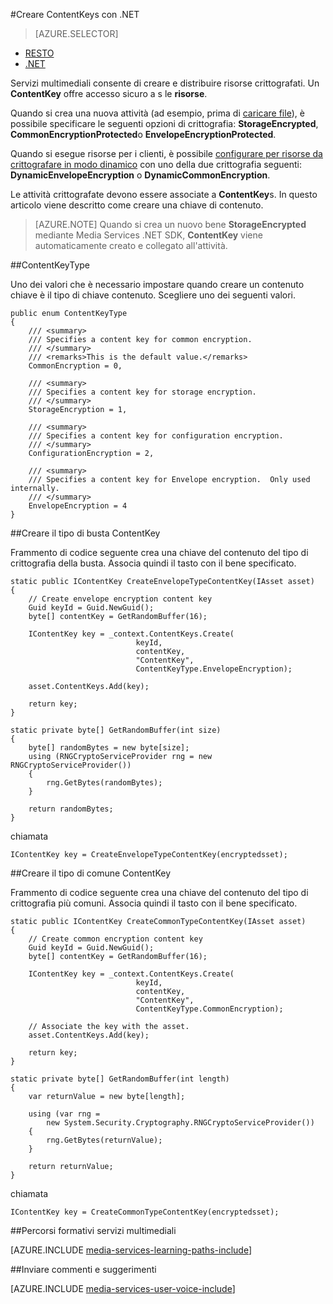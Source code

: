<properties 
    pageTitle="Creare ContentKeys con .NET" 
    description="Informazioni su come creare contenuti tasti che consentono di proteggere l'accesso alle risorse." 
    services="media-services" 
    documentationCenter="" 
    authors="Juliako" 
    manager="erikre" 
    editor=""/>

<tags 
    ms.service="media-services" 
    ms.workload="media" 
    ms.tgt_pltfrm="na" 
    ms.devlang="na" 
    ms.topic="article" 
    ms.date="09/26/2016"
    ms.author="juliako"/>


#<a name="create-contentkeys-with-net"></a>Creare ContentKeys con .NET

> [AZURE.SELECTOR]
- [RESTO](media-services-rest-create-contentkey.md)
- [.NET](media-services-dotnet-create-contentkey.md)

Servizi multimediali consente di creare e distribuire risorse crittografati. Un **ContentKey** offre accesso sicuro a s le **risorse**. 

Quando si crea una nuova attività (ad esempio, prima di [caricare file](media-services-dotnet-upload-files.md)), è possibile specificare le seguenti opzioni di crittografia: **StorageEncrypted**, **CommonEncryptionProtected**o **EnvelopeEncryptionProtected**. 

Quando si esegue risorse per i clienti, è possibile [configurare per risorse da crittografare in modo dinamico](media-services-dotnet-configure-asset-delivery-policy.md) con uno della due crittografia seguenti: **DynamicEnvelopeEncryption** o **DynamicCommonEncryption**.

Le attività crittografate devono essere associate a **ContentKey**s. In questo articolo viene descritto come creare una chiave di contenuto.

>[AZURE.NOTE] Quando si crea un nuovo bene **StorageEncrypted** mediante Media Services .NET SDK, **ContentKey** viene automaticamente creato e collegato all'attività.

##<a name="contentkeytype"></a>ContentKeyType

Uno dei valori che è necessario impostare quando creare un contenuto chiave è il tipo di chiave contenuto. Scegliere uno dei seguenti valori. 

    public enum ContentKeyType
    {
        /// <summary>
        /// Specifies a content key for common encryption.
        /// </summary>
        /// <remarks>This is the default value.</remarks>
        CommonEncryption = 0,

        /// <summary>
        /// Specifies a content key for storage encryption.
        /// </summary>
        StorageEncryption = 1,

        /// <summary>
        /// Specifies a content key for configuration encryption.
        /// </summary>
        ConfigurationEncryption = 2,

        /// <summary>
        /// Specifies a content key for Envelope encryption.  Only used internally.
        /// </summary>
        EnvelopeEncryption = 4
    }

##<a id="envelope_contentkey"></a>Creare il tipo di busta ContentKey

Frammento di codice seguente crea una chiave del contenuto del tipo di crittografia della busta. Associa quindi il tasto con il bene specificato.

    static public IContentKey CreateEnvelopeTypeContentKey(IAsset asset)
    {
        // Create envelope encryption content key
        Guid keyId = Guid.NewGuid();
        byte[] contentKey = GetRandomBuffer(16);

        IContentKey key = _context.ContentKeys.Create(
                                keyId,
                                contentKey,
                                "ContentKey",
                                ContentKeyType.EnvelopeEncryption);

        asset.ContentKeys.Add(key);

        return key;
    }

    static private byte[] GetRandomBuffer(int size)
    {
        byte[] randomBytes = new byte[size];
        using (RNGCryptoServiceProvider rng = new RNGCryptoServiceProvider())
        {
            rng.GetBytes(randomBytes);
        }

        return randomBytes;
    }

chiamata

    IContentKey key = CreateEnvelopeTypeContentKey(encryptedsset);



##<a id="common_contentkey"></a>Creare il tipo di comune ContentKey    

Frammento di codice seguente crea una chiave del contenuto del tipo di crittografia più comuni. Associa quindi il tasto con il bene specificato.

    static public IContentKey CreateCommonTypeContentKey(IAsset asset)
    {
        // Create common encryption content key
        Guid keyId = Guid.NewGuid();
        byte[] contentKey = GetRandomBuffer(16);

        IContentKey key = _context.ContentKeys.Create(
                                keyId,
                                contentKey,
                                "ContentKey",
                                ContentKeyType.CommonEncryption);

        // Associate the key with the asset.
        asset.ContentKeys.Add(key);

        return key;
    }

    static private byte[] GetRandomBuffer(int length)
    {
        var returnValue = new byte[length];

        using (var rng =
            new System.Security.Cryptography.RNGCryptoServiceProvider())
        {
            rng.GetBytes(returnValue);
        }

        return returnValue;
    }
chiamata

    IContentKey key = CreateCommonTypeContentKey(encryptedsset); 


##<a name="media-services-learning-paths"></a>Percorsi formativi servizi multimediali

[AZURE.INCLUDE [media-services-learning-paths-include](../../includes/media-services-learning-paths-include.md)]

##<a name="provide-feedback"></a>Inviare commenti e suggerimenti

[AZURE.INCLUDE [media-services-user-voice-include](../../includes/media-services-user-voice-include.md)]
